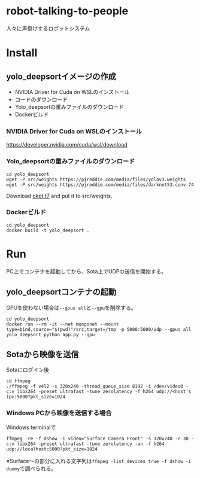 # robot-talking-to-people
人々に声掛けするロボットシステム

# Install

## yolo_deepsortイメージの作成
- NVIDIA Driver for Cuda on WSLのインストール
- コードのダウンロード
- Yolo_deepsortの重みファイルのダウンロード
- Dockerビルド

### NVIDIA Driver for Cuda on WSLのインストール
https://developer.nvidia.com/cuda/wsl/download

### Yolo_deepsortの重みファイルのダウンロード
```
cd yolo_deepsort
wget -P src/weights https://pjreddie.com/media/files/yolov3.weights
wget -P src/weights https://pjreddie.com/media/files/darknet53.conv.74
```
Download [ckpt.t7](https://drive.google.com/drive/folders/1xhG0kRH1EX5B9_Iz8gQJb7UNnn_riXi6)
and put it to src/weights.

### Dockerビルド
```
cd yolo_deepsort
docker build -t yolo_deepsort .
```

# Run
PC上でコンテナを起動してから、Sota上でUDPの送信を開始する。

## yolo_deepsortコンテナの起動
GPUを使わない場合は`--gpus all`と`--gpu`を削除する。
```
cd yolo_deepsort
docker run --rm -it --net mongonet --mount type=bind,source="$(pwd)"/src,target=/tmp -p 5000:5000/udp --gpus all yolo_deepsort python app.py --gpu
```


## Sotaから映像を送信
Sotaにログイン後
```
cd ffmpeg
./ffmpeg -f v4l2 -s 320x240 -thread_queue_size 8192 -i /dev/video0 -c:v libx264 -preset ultrafast -tune zerolatency -f h264 udp://<host's ip>:5000?pkt_size=1024
```

### Windows PCから映像を送信する場合
Windows terminalで
```
ffmpeg -re -f dshow -i video="Surface Camera Front" -s 320x240 -r 30 -c:v libx264 -preset ultrafast -tune zerolatency -an -f h264 udp://localhost:5000?pkt_size=1024
```
※Surface～の部分に入れる文字列は`ffmpeg -list_devices true -f dshow -i dummy`で調べられる。

